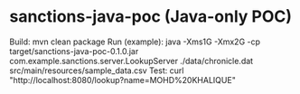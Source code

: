 # sanctions-java-poc (Java-only POC)
Build:
    mvn clean package
Run (example):
    java -Xms1G -Xmx2G -cp target/sanctions-java-poc-0.1.0.jar com.example.sanctions.server.LookupServer ./data/chronicle.dat src/main/resources/sample_data.csv
Test:
    curl "http://localhost:8080/lookup?name=MOHD%20KHALIQUE"